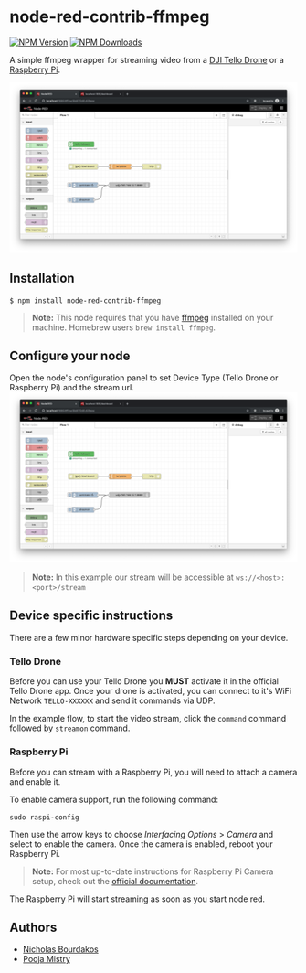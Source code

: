 # node-red-contrib-ffmpeg
[![NPM Version](https://img.shields.io/npm/v/node-red-contrib-ffmpeg.svg)](https://npmjs.org/package/node-red-contrib-ffmpeg)
[![NPM Downloads](https://img.shields.io/npm/dm/node-red-contrib-ffmpeg.svg)](https://npmjs.org/package/node-red-contrib-ffmpeg)

A simple ffmpeg wrapper for streaming video from a [DJI Tello Drone](https://www.ryzerobotics.com/tello) or a [Raspberry Pi](https://www.raspberrypi.org/).

![](images/example.png)

## Installation
```
$ npm install node-red-contrib-ffmpeg
```

> **Note:** This node requires that you have [ffmpeg](https://ffmpeg.org/) installed on your machine. Homebrew users `brew install ffmpeg`.

## Configure your node
Open the node's configuration panel to set Device Type (Tello Drone or Raspberry Pi) and the stream url.
![](images/example.png)
> **Note:** In this example our stream will be accessible at `ws://<host>:<port>/stream`

## Device specific instructions
There are a few minor hardware specific steps depending on your device.

### Tello Drone
Before you can use your Tello Drone you **MUST** activate it in the official Tello Drone app.
Once your drone is activated, you can connect to it's WiFi Network `TELLO-XXXXXX` and send it commands via UDP.

In the example flow, to start the video stream, click the `command` command followed by `streamon` command.

### Raspberry Pi
Before you can stream with a Raspberry Pi, you will need to attach a camera and enable it.

To enable camera support, run the following command:
```
sudo raspi-config
```

Then use the arrow keys to choose _Interfacing Options_ > _Camera_ and select to enable the camera. Once the camera is enabled, reboot your Raspberry Pi.

> **Note:** For most up-to-date instructions for Raspberry Pi Camera setup, check out the [official documentation](https://www.raspberrypi.org/documentation/configuration/camera.md).

The Raspberry Pi will start streaming as soon as you start node red.

## Authors
- [Nicholas Bourdakos](https://github.com/bourdakos1)
- [Pooja Mistry ](https://github.com/pmmistry)
